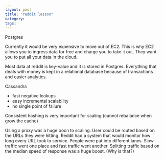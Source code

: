 ```yaml
---
layout: post
title: "reddit lesson"
category:
tags:
---
```

Postgres

Currently it would be very expensive to move out of EC2. This is why EC2 allows you to ingress data for free and charge you to take it out. They want you to put all your data in the cloud.

Most data at reddit is key-value and it is stored in Postgres. Everything that deals with money is kept in a relational database because of transactions and easier analytics.

Cassandra   
* fast negative lookups
* easy incremental scalability
* no single point of failure

Consistent hashing is very important for scaling (cannot rebalance when grow the cache)

Using a proxy was a huge boon to scaling. User could be routed based on the URLs they were hitting. Reddit had a system that would monitor how long every URL took to service. People were put into different lanes. Slow traffic went one place and fast traffic went another.  Splitting traffic based on the median speed of response was a huge boost.
(Why is that?)



